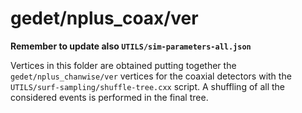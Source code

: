 # gedet/nplus_coax/ver
**Remember to update also `UTILS/sim-parameters-all.json`**

Vertices in this folder are obtained putting together the `gedet/nplus_chanwise/ver` vertices for the coaxial detectors with the `UTILS/surf-sampling/shuffle-tree.cxx` script. A shuffling of all the considered events is performed in the final tree.
